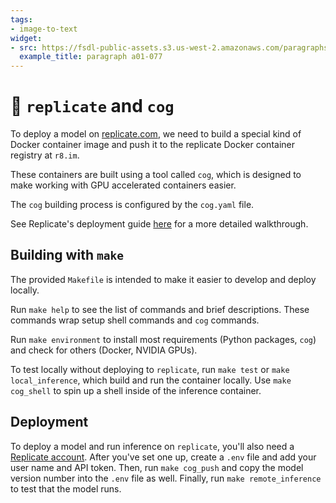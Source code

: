 ```yaml
---
tags:
- image-to-text
widget:
- src: https://fsdl-public-assets.s3.us-west-2.amazonaws.com/paragraphs/a01-077.png
  example_title: paragraph a01-077
---
```


# 🚀 `replicate` and `cog`

To deploy a model on [replicate.com](https://replicate.com),
we need to build a special kind of Docker container image
and push it to the replicate Docker container registry at `r8.im`.

These containers are built using a tool called `cog`,
which is designed to make working with GPU accelerated containers easier.

The `cog` building process is configured by the `cog.yaml` file.

See Replicate's deployment guide [here](https://replicate.com/docs/guides/push-a-model)
for a more detailed walkthrough.

## Building with `make`

The provided `Makefile` is intended to make it easier
to develop and deploy locally.

Run `make help` to see the list of commands and brief descriptions.
These commands wrap setup shell commands
and `cog` commands.

Run `make environment` to install most requirements
(Python packages, `cog`)
and check for others
(Docker, NVIDIA GPUs).

To test locally without deploying to `replicate`,
run `make test` or `make local_inference`,
which build and run the container locally.
Use `make cog_shell` to spin up a shell inside
of the inference container.

## Deployment

To deploy a model and run inference on `replicate`,
you'll also need a [Replicate account](https://replicate.com/join).
After you've set one up,
create a `.env` file
and add your user name and API token.
Then, run `make cog_push`
and copy the model version number into the `.env` file as well.
Finally, run `make remote_inference` to test
that the model runs.
